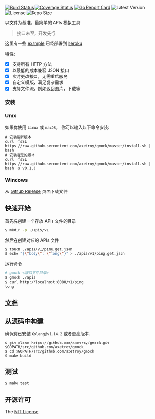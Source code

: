 [![Build Status](https://github.com/axetroy/gmock/workflows/ci/badge.svg)](https://github.com/axetroy/gmock/actions)
[![Coverage Status](https://coveralls.io/repos/github/axetroy/gmock/badge.svg?branch=master)](https://coveralls.io/github/axetroy/gmock?branch=master)
[![Go Report Card](https://goreportcard.com/badge/github.com/axetroy/gmock)](https://goreportcard.com/report/github.com/axetroy/gmock)
![Latest Version](https://img.shields.io/github/v/release/axetroy/gmock.svg)
![License](https://img.shields.io/github/license/axetroy/gmock.svg)
![Repo Size](https://img.shields.io/github/repo-size/axetroy/gmock.svg)

以文件为基准，最简单的 APIs 模拟工具

> 接口未至，开发先行

这里有一些 [example](/example) 已经部署到 [heroku](https://g-mock.herokuapp.com/template/context/faker)

特性:

- [x] 支持所有 HTTP 方法
- [x] 以最低的成本兼容 JSON 接口
- [x] 实时更改接口，无需重启服务
- [x] 自定义模版，满足复杂需求
- [x] 支持文件流，例如返回图片，下载等

### 安装

### Unix

如果你使用 `Linux` 或 `macOS`， 你可以输入以下命令安装:

```shell
# 安装最新版本
curl -fsSL https://raw.githubusercontent.com/axetroy/gmock/master/install.sh | bash
# 安装指定的版本
curl -fsSL https://raw.githubusercontent.com/axetroy/gmock/master/install.sh | bash -s v0.1.0
```

### Windows

从 [Github Release](https://github.com/axetroy/gmock/releases) 页面下载文件

## 快速开始

首先先创建一个存放 APIs 文件的目录

```bash
$ mkdir -p ./apis/v1
```

然后在创建对应的 APIs 文件

```bash
$ touch ./apis/v1/ping.get.json
$ echo "{\"body\": \"tong\"}" > ./apis/v1/ping.get.json
```

运行命令

```bash
# gmock <接口文件目录>
$ gmock ./apis
$ curl http://localhost:8080/v1/ping
tong
```

## [文档](https://axetroy.github.io/gmock)

## 从源码中构建

确保你已安装 `Golang@v1.14.2` 或者更高版本.

```shell
$ git clone https://github.com/axetroy/gmock.git $GOPATH/src/github.com/axetroy/gmock
$ cd $GOPATH/src/github.com/axetroy/gmock
$ make build
```

## 测试

```bash
$ make test
```

## 开源许可

The [MIT License](LICENSE)
